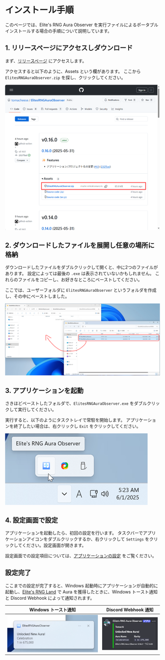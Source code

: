# インストール手順

このページでは、Elite's RNG Aura Observer を実行ファイルによるポータブルインストールする場合の手順について説明しています。

## 1. リリースページにアクセスしダウンロード

まず、[リリースページ](https://github.com/tomacheese/ElitesRNGAuraObserver/releases) にアクセスします。

アクセスすると以下のように、Assets という欄があります。
ここから `ElitesRNGAuraObserver.zip` を探し、クリックしてください。

![GitHub リリースページの画面](/docs/assets/installation/release-page.png)

## 2. ダウンロードしたファイルを展開し任意の場所に格納

ダウンロードしたファイルをダブルクリックして開くと、中に2つのファイルがあります。
設定によっては最後の `.exe` は表示されていないかもしれません。
これらのファイルをコピーし、お好きなところにペーストしてください。

ここでは、ユーザーフォルダに `ElitesRNGAuraObserver` というフォルダを作成し、その中にペーストしました。

![展開したファイルをフォルダーにコピーしている様子](/docs/assets/installation/copy-files.png)

## 3. アプリケーションを起動

さきほどペーストしたフォルダで、`ElitesRNGAuraObserver.exe` をダブルクリックして実行してください。

実行すると、以下のようにタスクトレイで常駐を開始します。
アプリケーションを終了したい場合は、右クリックし `Exit` をクリックしてください。

![Windows タスクトレイに常駐したアプリケーションアイコン](/docs/assets/installation/located-taskbar.png)

## 4. 設定画面で設定

アプリケーションを起動したら、初回の設定を行います。
タスクバーでアプリケーションアイコンをダブルクリックするか、右クリックして `Settings` をクリックしてください。設定画面が開きます。

設定画面での設定項目については、[アプリケーションの設定](configuration.md) をご覧ください。

## 設定完了

ここまでの設定が完了すると、Windows 起動時にアプリケーションが自動的に起動し、[Elite's RNG Land](https://vrchat.com/home/world/wrld_50a4de63-927a-4d7e-b322-13d715176ef1) で Aura を獲得したときに、Windows トースト通知と Discord Webhook によって通知されます。

| Windows トースト通知 | Discord Webhook 通知 |
| :-: | :-: |
| ![Aura 獲得時の Windows トースト通知例](/docs/assets/installation/unlocked-new-aura-toast.png) | ![Aura 獲得時の Discord 通知例](/docs/assets/installation/unlocked-new-aura-discord.png) |

